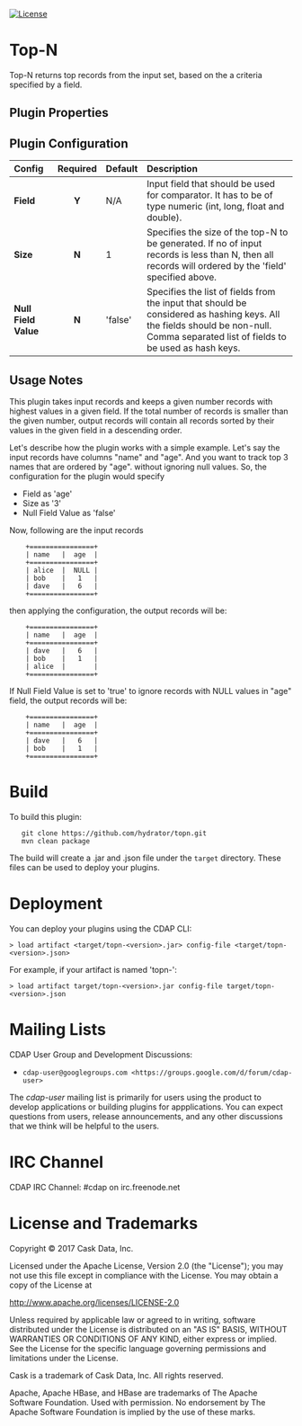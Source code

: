 [![License](https://img.shields.io/badge/License-Apache%202.0-blue.svg)](https://opensource.org/licenses/Apache-2.0)

# Top-N

Top-N returns top records from the input set, based on the a criteria specified by a field.


## Plugin Properties
Plugin Configuration
---------------------

| Config | Required | Default | Description |
| :------------ | :------: | :----- | :---------- |
| **Field** | **Y** | N/A | Input field that should be used for comparator. It has to be of type numeric (int, long, float and double).|
| **Size** | **N** | 1 | Specifies the size of the top-N to be generated. If no of input records is less than N, then all records will ordered by the 'field' specified above.  |
| **Null Field Value** | **N** | 'false' | Specifies the list of fields from the input that should be considered as hashing keys. All the fields should be non-null. Comma separated list of fields to be used as hash keys. |


## Usage Notes

This plugin takes input records and keeps a given number records with highest values
in a given field. If the total number of records is smaller than the given number,
output records will contain all records sorted by their values in the given field in a
descending order.

Let's describe how the plugin works with a simple example. Let's say the input records
have columns "name" and "age". And you want to track top 3 names that are ordered by "age".
without ignoring null values. So, the configuration for the plugin would specify

* Field as 'age'
* Size as '3'
* Null Field Value as 'false'

Now, following are the input records

```
    +================+
    | name   |  age  |
    +================+
    | alice  |  NULL |
    | bob    |   1   |
    | dave   |   6   |
    +================+
```

then applying the configuration, the output records will be:

```
    +================+
    | name   |  age  |
    +================+
    | dave   |   6   |
    | bob    |   1   |
    | alice  |       |
    +================+
```

If Null Field Value is set to 'true' to ignore records with NULL values in "age" field, the output records will be:

```
    +================+
    | name   |  age  |
    +================+
    | dave   |   6   |
    | bob    |   1   |
    +================+
```

# Build
To build this plugin:

```
   git clone https://github.com/hydrator/topn.git
   mvn clean package
```    

The build will create a .jar and .json file under the ``target`` directory.
These files can be used to deploy your plugins.

# Deployment

You can deploy your plugins using the CDAP CLI:

    > load artifact <target/topn-<version>.jar> config-file <target/topn-<version>.json>

For example, if your artifact is named 'topn-<version>':

    > load artifact target/topn-<version>.jar config-file target/topn-<version>.json
    
# Mailing Lists

CDAP User Group and Development Discussions:

* `cdap-user@googlegroups.com <https://groups.google.com/d/forum/cdap-user>`

The *cdap-user* mailing list is primarily for users using the product to develop
applications or building plugins for appplications. You can expect questions from 
users, release announcements, and any other discussions that we think will be helpful 
to the users.

# IRC Channel

CDAP IRC Channel: #cdap on irc.freenode.net


# License and Trademarks

Copyright © 2017 Cask Data, Inc.

Licensed under the Apache License, Version 2.0 (the "License"); you may not use this file except
in compliance with the License. You may obtain a copy of the License at

http://www.apache.org/licenses/LICENSE-2.0

Unless required by applicable law or agreed to in writing, software distributed under the 
License is distributed on an "AS IS" BASIS, WITHOUT WARRANTIES OR CONDITIONS OF ANY KIND, 
either express or implied. See the License for the specific language governing permissions 
and limitations under the License.

Cask is a trademark of Cask Data, Inc. All rights reserved.

Apache, Apache HBase, and HBase are trademarks of The Apache Software Foundation. Used with
permission. No endorsement by The Apache Software Foundation is implied by the use of these marks. 